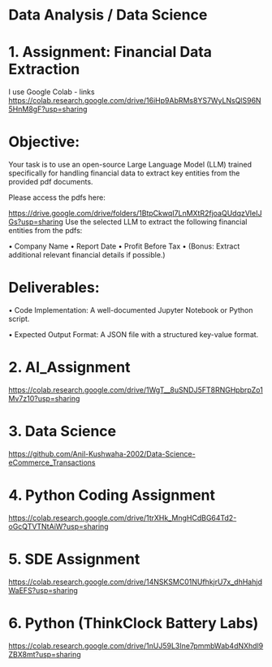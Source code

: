 # Data Analysis / Data Science

# 1. Assignment: Financial Data Extraction 
I use Google Colab - links https://colab.research.google.com/drive/16iHp9AbRMs8YS7WyLNsQlS96N5HnM8gF?usp=sharing
# Objective: 
Your task is to use an open-source Large Language Model (LLM) trained specifically for handling financial
data to extract key entities from the provided pdf documents.

Please access the pdfs here:

https://drive.google.com/drive/folders/1BtpCkwqI7LnMXtR2fjoaQUdqzVIeIJGs?usp=sharing
Use the selected LLM to extract the following financial entities from the pdfs:

• Company Name
• Report Date
• Profit Before Tax
• (Bonus: Extract additional relevant financial details if possible.)

# Deliverables:
• Code Implementation: A well-documented Jupyter Notebook or Python script.

• Expected Output Format: A JSON file with a structured key-value format.


# 2. AI_Assignment  
https://colab.research.google.com/drive/1WgT__8uSNDJ5FT8RNGHpbrpZo1Mv7z10?usp=sharing

# 3. Data Science
https://github.com/Anil-Kushwaha-2002/Data-Science-eCommerce_Transactions

# 4. Python Coding Assignment
https://colab.research.google.com/drive/1trXHk_MngHCdBG64Td2-oGcQTVTNtAiW?usp=sharing

# 5. SDE Assignment
https://colab.research.google.com/drive/14NSKSMC01NUfhkjrU7x_dhHahjdWaEFS?usp=sharing

# 6. Python (ThinkClock Battery Labs)
https://colab.research.google.com/drive/1nUJ59L3Ine7pmmbWab4dNXhdl9ZBX8mt?usp=sharing


